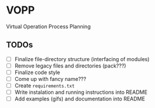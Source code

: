 # VOPP
Virtual Operation Process Planning

## TODOs
- [ ] Finalize file-directory structure (interfacing of modules)
- [ ] Remove legacy files and directories (pack???)
- [ ] Finalize code style
- [ ] Come up with fancy name???
- [ ] Create `requirements.txt`
- [ ] Write instalation and running instructions into README
- [ ] Add examples (gifs) and documentation into README
